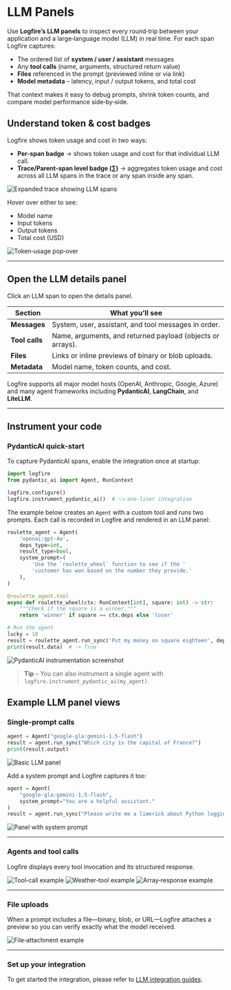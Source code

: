 # LLM Panels

Use **Logfire’s LLM panels** to inspect every round‑trip between your application and a large‑language model (LLM) in real time.
For each span Logfire captures:

* The ordered list of **system / user / assistant** messages
* Any **tool calls** (name, arguments, structured return value)
* **Files** referenced in the prompt (previewed inline or via link)
* **Model metadata** – latency, input / output tokens, and total cost

That context makes it easy to debug prompts, shrink token counts, and compare model performance side‑by‑side.

## Understand token & cost badges

Logfire shows token usage and cost in two ways:

- **Per-span badge** → shows token usage and cost for that individual LLM call.
- **Trace/Parent-span level badge (∑)** → aggregates token usage and cost across all LLM spans in the trace or any span inside any span.

![Expanded trace showing LLM spans](../../images/llm-panels/connect-4-chat-gpt-spans.png)

Hover over either to see:

- Model name
- Input tokens
- Output tokens
- Total cost (USD)

![Token‑usage pop‑over](../../images/llm-panels/connect-4-claude-usage-pop-over.png)

---

## Open the LLM details panel

Click an LLM span to open the details panel.

| Section        | What you’ll see                                             |
|----------------|-------------------------------------------------------------|
| **Messages**   | System, user, assistant, and tool messages in order.        |
| **Tool calls** | Name, arguments, and returned payload (objects or arrays).  |
| **Files**      | Links or inline previews of binary or blob uploads.         |
| **Metadata**   | Model name, token counts, and cost.                |

Logfire supports all major model hosts (OpenAI, Anthropic, Google, Azure) and many agent frameworks including **PydanticAI**, **LangChain**, and **LiteLLM**.

---

## Instrument your code

### PydanticAI quick‑start

To capture PydanticAI spans, enable the integration once at startup:

```python
import logfire
from pydantic_ai import Agent, RunContext

logfire.configure()
logfire.instrument_pydantic_ai()  # 👈 one‑liner integration
```

The example below creates an `Agent` with a custom tool and runs two prompts.
Each call is recorded in Logfire and rendered in an LLM panel:

```python
roulette_agent = Agent(
    'openai:gpt-4o',
    deps_type=int,
    result_type=bool,
    system_prompt=(
        'Use the `roulette_wheel` function to see if the '
        'customer has won based on the number they provide.'
    ),
)

@roulette_agent.tool
async def roulette_wheel(ctx: RunContext[int], square: int) -> str:
    """Check if the square is a winner."""
    return 'winner' if square == ctx.deps else 'loser'

# Run the agent
lucky = 18
result = roulette_agent.run_sync('Put my money on square eighteen', deps=lucky)
print(result.data)  # -> True
```

![PydanticAI instrumentation screenshot](../../images/integrations/pydantic-ai/pydanticai-instrumentation-screenshot.png)

> **Tip** – You can also instrument a single agent with
> `logfire.instrument_pydantic_ai(my_agent)`.

## Example LLM panel views

### Single‑prompt calls

```python
agent = Agent("google-gla:gemini-1.5-flash")
result = agent.run_sync("Which city is the capital of France?")
print(result.output)
```

![Basic LLM panel](../../images/llm-panels/basic-llm-panel.png)

Add a system prompt and Logfire captures it too:

```python
agent = Agent(
    "google-gla:gemini-1.5-flash",
    system_prompt="You are a helpful assistant."
)
result = agent.run_sync("Please write me a limerick about Python logging.")
```

![Panel with system prompt](../../images/llm-panels/basic-llm-panel-with-system-prompt.png)

---

### Agents and tool calls

Logfire displays every tool invocation and its structured response.

![Tool‑call example](../../images/llm-panels/llm-panel-with-tool.png)
![Weather‑tool example](../../images/llm-panels/llm-panel-with-tool-weather.png)
![Array‑response example](../../images/llm-panels/llm-panel-with-tool-array-response.png)

---

### File uploads

When a prompt includes a file—binary, blob, or URL—Logfire attaches a preview so you can verify exactly what the model received.

![File‑attachment example](../../images/llm-panels/llm-panel-with-file.png)


---
### Set up your integration

To get started the integration, please refer to [LLM integration guides](../../integrations/llms/pydanticai.md).
